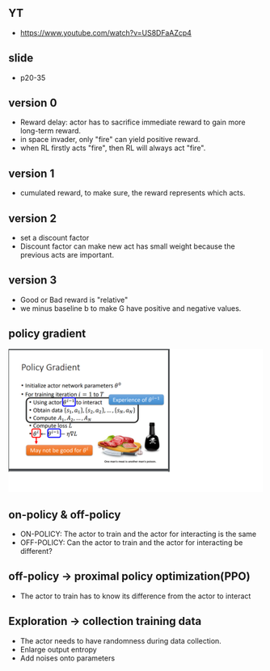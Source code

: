 ## YT  
  * https://www.youtube.com/watch?v=US8DFaAZcp4  

## slide  
  * p20-35  

## version 0  
  * Reward delay: actor has to sacrifice immediate reward to gain more long-term reward.  
  * in space invader, only "fire" can yield positive reward.  
  * when RL firstly acts "fire", then RL will always act "fire".  

## version 1  
  * cumulated reward, to make sure, the reward represents which acts.  

## version 2  
  * set a discount factor  
  * Discount factor can make new act has small weight because the previous acts are important.  

## version 3  
  * Good or Bad reward is "relative"  
  * we minus baseline b to make G have positive and negative values.  

## policy gradient  
![Image of Yaktocat](https://github.com/ting-chih/NTU-ML2021spring/blob/main/image/pg1.png)  

## on-policy & off-policy  
  * ON-POLICY: The actor to train and the actor for interacting is the same  
  * OFF-POLICY: Can the actor to train and the actor for interacting be different?  

## off-policy -> proximal policy optimization(PPO)  
  * The actor to train has to know its difference from the actor to interact  

## Exploration -> collection training data  
  * The actor needs to have randomness during data collection.  
  * Enlarge output entropy  
  * Add noises onto parameters  

